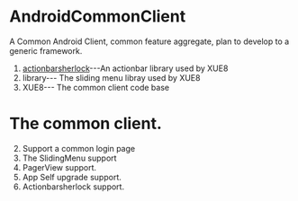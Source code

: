AndroidCommonClient
===================

A Common Android Client, common feature aggregate, plan to develop to a generic framework.

1. <a href="http://actionbarsherlock.com/usage.html">actionbarsherlock</a>---An actionbar library used by XUE8
2. library--- The sliding menu libray used by XUE8
3. XUE8--- The common client code base

The common client.
===============================================================================================
2. Support a common login page
3. The SlidingMenu support
4. PagerView support.
5. App Self upgrade support.
6. Actionbarsherlock support.

